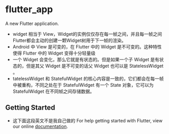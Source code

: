 # flutter_app


A new Flutter application.
* widget 相当于 View，Widget的实例仅仅存在每一帧之间，并且每一帧之间 Flutter都会主动的创建一颗Widget树用于下一帧的渲染。
* Android 中 View 是可变的，在 Flutter 中的 Widget 是不可变的。这种特性使得 Flutter 中的 Widget 变得十分轻量级
* 一个 Widget 会变化，那么它就是有状态的。但是如果一个子 Widget 是有状态的，但是其父 Widget 是不可变的话父 Widget 也可以是 StatelessWidget 。
* tatelessWidget 和 StatefulWidget 的核心内容是一致的，它们都会在每一帧中被重构，不同之处在于 StatefulWidget 有一个 State 对象，它可以为 StatefulWidget 在不同帧之间存储数据。
## Getting Started
*  这下面这段英文不是我自己做的
For help getting started with Flutter, view our online
[documentation](https://flutter.io/).
